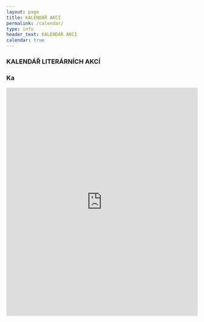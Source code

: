```yaml
---
layout: page
title: KALENDÁŘ AKCÍ
permalink: /calendar/
type: info
header_text: KALENDÁŘ AKCÍ
calendar: true
---
```

<div class="span3">
	<h3>KALENDÁŘ LITERÁRNÍCH AKCÍ</h3>
<div id="upcoming"></div><!--/span-->
</div>
<div class="span9">
	<h3>Ka</h3>
	<iframe src="https://www.google.com/calendar/embed?height=600&amp;wkst=1&amp;bgcolor=%23ffffff&amp;src=60kvvarubrv958lj3snku908rg%40group.calendar.google.com&amp;color=%231B887A&amp;ctz=America%2FNew_York" style=" border-width:0 " width="100%" height="600" frameborder="0" scrolling="no"></iframe>
</div><!--/span-->